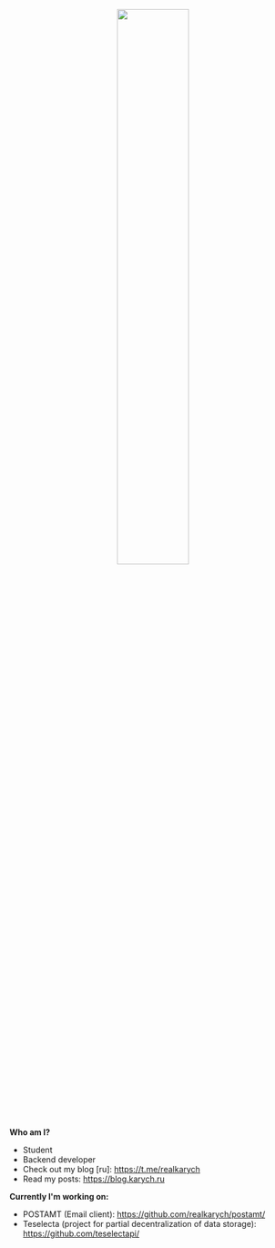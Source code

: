 <p align="center" width="100%">
    <img width="50%" src="https://github.com/realkarych/realkarych/assets/62261985/3a185c8c-7922-48a9-8f59-b31745efa481">
</p>

**Who am I?**

- Student
- Backend developer
- Check out my blog [ru]: https://t.me/realkarych
- Read my posts: https://blog.karych.ru

**Currently I'm working on:**
- POSTAMT (Email client): https://github.com/realkarych/postamt/
- Teselecta (project for partial decentralization of data storage): https://github.com/teselectapi/
